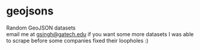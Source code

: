 # geojsons
Random GeoJSON datasets<br/>
email me at gsingh@gatech.edu if you want some more datasets I was able to scrape before some companies fixed their loopholes :)
